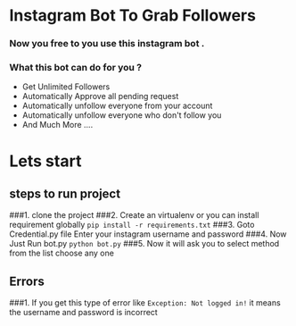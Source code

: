 # Instagram Bot To Grab Followers 
### Now you free to you use this instagram bot .
### What this bot can do for you ? 
* Get Unlimited Followers 
* Automatically Approve all pending request 
* Automatically unfollow everyone from your account 
* Automatically unfollow everyone who don't follow you 
* And Much More ....

# Lets start
## steps to run project
###1. clone the project 
###2. Create an virtualenv or you can install requirement globally 
```pip install -r requirements.txt```
###3. Goto Credential.py file Enter your instagram username and password 
###4. Now Just Run bot.py 
```python bot.py```
###5. Now it will ask you to select method from the list choose any one

##  Errors
###1. If you get this type of error like 
```Exception: Not logged in!``` it means the username and password is incorrect 